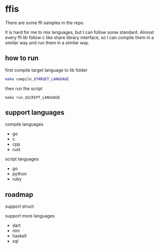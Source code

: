 # ffis

There are some ffi samples in the repo.

It is hard for me to mix languages, but I can follow some standard. Almost every ffi lib follow c like share library interface, so I can compile them in a similar way and run them in a similar way.

## how to run

first compile target language to lib folder

```sh
make compile_$TARGET_LANGUAGE
```

then run the script

```
make run_$SCRIPT_LANGUAGE
```

## support languages

compile languages
- go
- c
- cpp
- rust

script languages
- go
- python
- ruby

## roadmap

support struct

support more languages
- dart
- nim
- haskell
- sql


